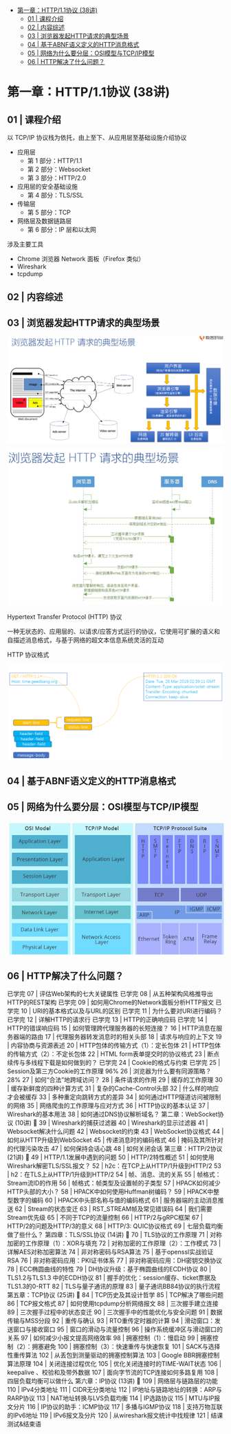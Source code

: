 




<!-- TOC -->

- [第一章：HTTP/1.1协议 (38讲)](#第一章http11协议-38讲)
    - [01 | 课程介绍](#01--课程介绍)
    - [02 | 内容综述](#02--内容综述)
    - [03 | 浏览器发起HTTP请求的典型场景](#03--浏览器发起http请求的典型场景)
    - [04 | 基于ABNF语义定义的HTTP消息格式](#04--基于abnf语义定义的http消息格式)
    - [05 | 网络为什么要分层：OSI模型与TCP/IP模型](#05--网络为什么要分层osi模型与tcpip模型)
    - [06 | HTTP解决了什么问题？](#06--http解决了什么问题)

<!-- /TOC -->

# 第一章：HTTP/1.1协议 (38讲)

## 01 | 课程介绍

以 TCP/IP 协议栈为依托，由上至下、从应用层至基础设施介绍协议
- 应用层
    - 第 1 部分：HTTP/1.1
    - 第 2 部分：Websocket
    - 第 3 部分：HTTP/2.0
- 应用层的安全基础设施
    - 第 4 部分：TLS/SSL
- 传输层
    - 第 5 部分：TCP
- 网络层及数据链路层
    - 第 6 部分：IP 层和以太网



涉及主要工具
- Chrome 浏览器 Network 面板（Firefox 类似）
- Wireshark
- tcpdump

## 02 | 内容综述

## 03 | 浏览器发起HTTP请求的典型场景

![](../../pic/2020-05-13/2020-05-13-23-31-39.png)

![](../../pic/2020-05-13/2020-05-13-23-32-59.png)

Hypertext Transfer Protocol (HTTP) 协议

一种无状态的、应用层的、以请求/应答方式运行的协议，它使用可扩展的语义和自描述消息格式，与基于网络的超文本信息系统灵活的互动


HTTP 协议格式

![](../../pic/2020-05-13/2020-05-13-23-34-38.png)





## 04 | 基于ABNF语义定义的HTTP消息格式

## 05 | 网络为什么要分层：OSI模型与TCP/IP模型

![](../../pic/2020-05-13/2020-05-13-23-35-51.png)


## 06 | HTTP解决了什么问题？
已学完
07 | 评估Web架构的七大关键属性
已学完
08 | 从五种架构风格推导出HTTP的REST架构
已学完
09 | 如何用Chrome的Network面板分析HTTP报文
已学完
10 | URI的基本格式以及与URL的区别
已学完
11 | 为什么要对URI进行编码？
已学完
12 | 详解HTTP的请求行
已学完
13 | HTTP的正确响应码
已学完
14 | HTTP的错误响应码
15 | 如何管理跨代理服务器的长短连接？
16 | HTTP消息在服务器端的路由
17 | 代理服务器转发消息时的相关头部
18 | 请求与响应的上下文
19 | 内容协商与资源表述
20 | HTTP包体的传输方式（1）：定长包体
21 | HTTP包体的传输方式（2）：不定长包体
22 | HTML form表单提交时的协议格式
23 | 断点续传与多线程下载是如何做到的？
已学完
24 | Cookie的格式与约束
已学完
25 | Session及第三方Cookie的工作原理
96%
26 | 浏览器为什么要有同源策略？
28%
27 | 如何“合法”地跨域访问？
28 | 条件请求的作用
29 | 缓存的工作原理
30 | 缓存新鲜度的四种计算方式
31 | 复杂的Cache-Control头部
32 | 什么样的响应才会被缓存
33 | 多种重定向跳转方式的差异
34 | 如何通过HTTP隧道访问被限制的网络
35 | 网络爬虫的工作原理与应对方式
36 | HTTP协议的基本认证
37 | Wireshark的基本用法
38 | 如何通过DNS协议解析域名？
第二章：WebSocket协议 (10讲)

39 | Wireshark的捕获过滤器
40 | Wireshark的显示过滤器
41 | Websocket解决什么问题
42 | Websocket的约束
43 | WebSocket协议格式
44 | 如何从HTTP升级到WebSocket
45 | 传递消息时的编码格式
46 | 掩码及其所针对的代理污染攻击
47 | 如何保持会话心跳
48 | 如何关闭会话
第三章：HTTP/2协议 (21讲)

49 | HTTP/1.1发展中遇到的问题
50 | HTTP/2特性概述
51 | 如何使用Wireshark解密TLS/SSL报文？
52 | h2c：在TCP上从HTTP/1升级到HTTP/2
53 | h2：在TLS上从HTTP/1升级到HTTP/2
54 | 帧、消息、流的关系
55 | 帧格式：Stream流ID的作用
56 | 帧格式：帧类型及设置帧的子类型
57 | HPACK如何减少HTTP头部的大小？
58 | HPACK中如何使用Huffman树编码？
59 | HPACK中整型数字的编码
60 | HPACK中头部名称与值的编码格式
61 | 服务器端的主动消息推送
62 | Stream的状态变迁
63 | RST_STREAM帧及常见错误码
64 | 我们需要Stream优先级
65 | 不同于TCP的流量控制
66 | HTTP/2与gRPC框架
67 | HTTP/2的问题及HTTP/3的意义
68 | HTTP/3: QUIC协议格式
69 | 七层负载均衡做了些什么？
第四章：TLS/SSL协议 (14讲)

70 | TLS协议的工作原理
71 | 对称加密的工作原理（1）：XOR与填充
72 | 对称加密的工作原理（2）：工作模式
73 | 详解AES对称加密算法
74 | 非对称密码与RSA算法
75 | 基于openssl实战验证RSA
76 | 非对称密码应用：PKI证书体系
77 | 非对称密码应用：DH密钥交换协议
78 | ECC椭圆曲线的特性
79 | DH协议升级：基于椭圆曲线的ECDH协议
80 | TLS1.2与TLS1.3 中的ECDH协议
81 | 握手的优化：session缓存、ticket票据及TLS1.3的0-RTT
82 | TLS与量子通讯的原理
83 | 量子通讯BB84协议的执行流程
第五章：TCP协议 (25讲)

84 | TCP历史及其设计哲学
85 | TCP解决了哪些问题
86 | TCP报文格式
87 | 如何使用tcpdump分析网络报文
88 | 三次握手建立连接
89 | 三次握手过程中的状态变迁
90 | 三次握手中的性能优化与安全问题
91 | 数据传输与MSS分段
92 | 重传与确认
93 | RTO重传定时器的计算
94 | 滑动窗口：发送窗口与接收窗口
95 | 窗口的滑动与流量控制
96 | 操作系统缓冲区与滑动窗口的关系
97 | 如何减少小报文提高网络效率
98 | 拥塞控制（1）：慢启动
99 | 拥塞控制（2）：拥塞避免
100 | 拥塞控制（3）：快速重传与快速恢复
101 | SACK与选择性重传算法
102 | 从丢包到测量驱动的拥塞控制算法
103 | Google BBR拥塞控制算法原理
104 | 关闭连接过程优化
105 | 优化关闭连接时的TIME-WAIT状态
106 | keepalive 、校验和及带外数据
107 | 面向字节流的TCP连接如何多路复用
108 | 四层负载均衡可以做什么
第六章：IP协议 (13讲)

109 | 网络层与链路层的功能
110 | IPv4分类地址
111 | CIDR无分类地址
112 | IP地址与链路地址的转换：ARP与RARP协议
113 | NAT地址转换与LVS负载均衡
114 | IP选路协议
115 | MTU与IP报文分片
116 | IP协议的助手：ICMP协议
117 | 多播与IGMP协议
118 | 支持万物互联的IPv6地址
119 | IPv6报文及分片
120 | 从wireshark报文统计中找规律
121 | 结课测试&结束语






